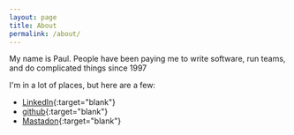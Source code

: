 ```yaml
---
layout: page
title: About
permalink: /about/
---
```


My name is Paul. People have been paying me to write software, run teams, and do complicated things since 1997

I'm in a lot of places, but here are a few:
- [LinkedIn](https://www.linkedin.com/in/psnewman/){:target="blank"}
- [github](https://github.com/petitpal){:target="blank"}
- [Mastadon](https://hachyderm.io/@paulnewman){:target="blank"}

